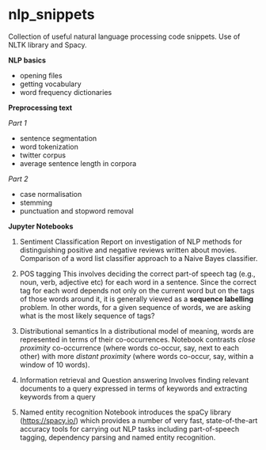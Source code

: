 # nlp_snippets
Collection of useful natural language processing code snippets. Use of NLTK library and Spacy.

**NLP basics**
- opening files
- getting vocabulary
- word frequency dictionaries

**Preprocessing text**

<em>Part 1</em>
- sentence segmentation
- word tokenization
- twitter corpus
- average sentence length in corpora

<em>Part 2</em>
- case normalisation
- stemming
- punctuation and stopword removal

**Jupyter Notebooks**

1. Sentiment Classification
Report on investigation of NLP methods for distinguishing positive and negative reviews written about movies. Comparison of a word list classifier approach to a Naive Bayes classifier.

2. POS tagging
This involves deciding the correct part-of speech tag (e.g., noun, verb, adjective etc) for each word in a sentence.  Since the correct tag for each word depends not only on the current word but on the tags of those words around it, it is generally viewed as a **sequence labelling** problem.  In other words, for a given sequence of words, we are asking what is the most likely sequence of tags?
 
3. Distributional semantics
In a distributional model of meaning, words are represented in terms of their co-occurrences. Notebook contrasts *close proximity* co-occurrence (where words co-occur, say, next to each other) with more *distant proximity* (where words co-occur, say, within a window of 10 words).

4. Information retrieval and Question answering
Involves finding relevant documents to a query expressed in terms of keywords and extracting keywords from a query

5. Named entity recognition
Notebook introduces the spaCy library (https://spacy.io/) which provides a number of very fast, state-of-the-art accuracy tools for carrying out NLP tasks including part-of-speech tagging, dependency parsing and named entity recognition.
